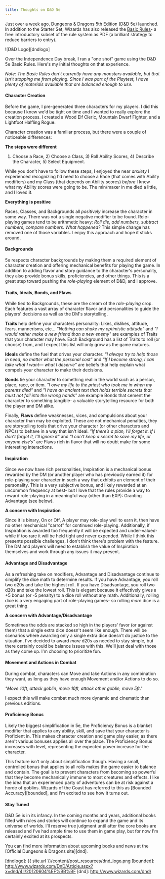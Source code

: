 ```yaml
---
title: Thoughts on D&D 5e
---
```


Just over a week ago, Dungeons & Dragons 5th Edition (D&D 5e) launched. In addition to the Starter Set, Wizards has also released the [Basic Rules][basic]- a free introductory subset of the rule system as PDF (a brilliant strategy to reduce barriers to entry). 

![D&D Logo][dndlogo]

Over the Independence Day break, I ran a "one shot" game using the D&D 5e Basic Rules. Here's my initial thoughts on that experience.

_Note: The Basic Rules don't currently have any monsters available, but that isn't stopping me from playing. Since I was part of the Playtest, I have plenty of materials available that are balanced enough to use._ 


#### Character Creation ####

Before the game, I pre-generated three characters for my players. I did this because I knew we'd be tight on time and I wanted to really explore the creation process. I created a Wood Elf Cleric, Mountain Dwarf Fighter, and a Lightfoot Halfling Rogue. 

Character creation was a familiar process, but there were a couple of noticeable differences:

**The steps were different**

1) Choose a Race, 2) Choose a Class, 3) Roll Ability Scores, 4) Describe the Character, 5) Select Equipment.

While you don't have to follow these steps, I enjoyed the near _anxiety_ I experienced recognizing I'd need to choose a Race (that comes with Ability modifiers) and my Class (that depends on Ability scores) _before_ I knew what my Ability scores were going to be. The min/maxer in me died a little, and I loved it.

**Everything is positive**

Races, Classes, and Backgrounds all _positively_ increase the character in some way. There was not a single negative modifier to be found. Role-playing games tend to be arithmetic heavy: _Roll die, add numbers, subtract numbers, compare numbers. What happened?_ This simple change has removed one of those variables. I enjoy this approach and hope it sticks around. 


#### Backgrounds ####

5e respects character backgrounds by making them a required element of character creation and offering mechanical benefits for playing the game. In addition to adding flavor and story guidance to the character's personality, they also provide bonus skills, proficiencies, and other things. This is a great step toward pushing the _role-playing_ element of D&D, and I approve.


#### Traits, Ideals, Bonds, and Flaws ####

While tied to Backgrounds, these are the cream of the _role-playing_ crop. Each features a vast array of character flavor and personalities to guide the players' decisions as well as the DM's storytelling.

**Traits** help define your characters personality: Likes, dislikes, attitude, fears, mannerisms, etc... _"Nothing can shake my optimistic attitude"_ and _"I would rather make a new friend than a new enemy"_ are examples of Traits that your character may have. Each Background has a list of Traits to roll (or choose) from, and I expect this list will only grow as the game matures.

**Ideals** define the fuel that drives your character. _"I always try to help those in need, no matter what the personal cost"_ and _"If I become strong, I can take what I want— what I deserve"_ are beliefs that help explain what compels your character to make their decisions.

**Bonds** tie your character to something real in the world such as a person, place, race, or item. _"I owe my life to the priest who took me in when my parents died"_ and _"I have an ancient text that holds terrible secrets that must not fall into the wrong hands"_ are example Bonds that cement the character to something tangible- a valuable storytelling resource for both the player and DM alike.

Finally, **Flaws** define weaknesses, vices, and compulsions about your character than may be exploited. These are not mechanical penalties, they are storytelling tools that drive your character (or other characters and NPCs) to behave in a way that isn't ideal. _"If there’s a plan, I’ll forget it. If I don’t forget it, I’ll ignore it"_ and _"I can’t keep a secret to save my life, or anyone else’s"_ are Flaws rich in flavor that will no doubt make for some interesting interactions.


#### Inspiration ####

Since we now have rich personalities, Inspiration is a mechanical bonus rewarded by the DM (or another player who has previously earned it) for role-playing your character in such a way that exhibits an element of their personality. This is a very subjective bonus, and likely rewarded at an uncommon frequency at best- but I love that the rules provide a way to reward role-playing in a meaningful way (other than EXP): Granting Advantage (see below).

**A concern with Inspiration**

Since it is binary, On or Off, A player may role-play well to earn it, then have no other mechanical "carrot" for continued role-playing. Additionally, if Inspiration is awarded too frequently it will be expected and under-valued- while if too rare it will be held tight and never expended. While I think this presents possible challenges, I don't think there's problem with the feature. The DM and players will need to establish the value of Inspiration themselves and work through any issues it may present.


#### Advantage and Disadvantage ###

As a refreshing take on modifiers, Advantage and Disadvantage continue to simplify the dice math to determine results. If you have Advantage, you roll two d20s and take the highest roll. If you have Disadvantage, you roll two d20s and take the lowest roll. This is elegant because it effectively gives a +5 bonus (or -5 penalty) to a dice roll without any math. Additionally, rolling dice is a very engaging part of role-playing games- so rolling _more_ dice is a great thing.

**A concern with Advantage/Disadvantage**

Sometimes the odds are stacked so high in the players' favor (or against them) that a single extra dice doesn't seem like enough. There will be scenarios where awarding only a single extra dice doesn't do justice to the situation. I've decided to award _more_ d20s as needed to stay simple, but there certainly could be balance issues with this. We'll just deal with those as they come up. I'm choosing to prioritize fun.


#### Movement and Actions in Combat ####

During combat, characters can Move and take Actions in any combination they want, as long as they have enough Movement and/or Actions to do so. 

_"Move 10ft, attack goblin, move 10ft, attack other goblin, move 5ft_." 

I expect this will make combat much more dynamic and cinematic than previous editions. 


#### Proficiency Bonus ####

Likely the biggest simplification in 5e, the Proficiency Bonus is a blanket modifier that applies to any ability, skill, and save that your character is Proficient in. This makes character creation and game play easier, as there aren't various bonuses applies all over the place. The Proficiency Bonus increases with level, representing the expected power increase for the character. 

This feature isn't only about simplification though. Having a small, controlled bonus that applies to all rolls makes the game easier to balance and contain. The goal is to prevent characters from becoming so powerful that they become mechanically immune to most creatures and effects. I like the idea that an experienced party of adventures can be at risk against a horde of goblins. Wizards of the Coast has referred to this as [Bounded Accuracy][bounded], and I'm excited to see how it turns out.


#### Stay Tuned ####

D&D 5e is in its infancy. In the coming months and years, additional books filled with rules and stories will continue to expand the game and its universe of worlds. I'll reserve true judgment until after the core books are released and I've had ample time to use them in game play, but for now I'm certainly excited at its prospects.

You can find more information about upcoming books and news at the [Official Dungeons & Dragons site][dnd].

[basic]: http://www.wizards.com/dnd/Article.aspx?x=dnd/basicrules
[backgrounds]: http://www.wizards.com/dnd/Article.aspx?x=dnd/4ll/20140505
[dndlogo]: {{ site.url }}/content/post_resources/dnd_logo.png
[bounded]: http://www.wizards.com/DnD/Article.aspx?x=dnd/4ll/20120604%EF%BB%BF
[dnd]: http://www.wizards.com/dnd/